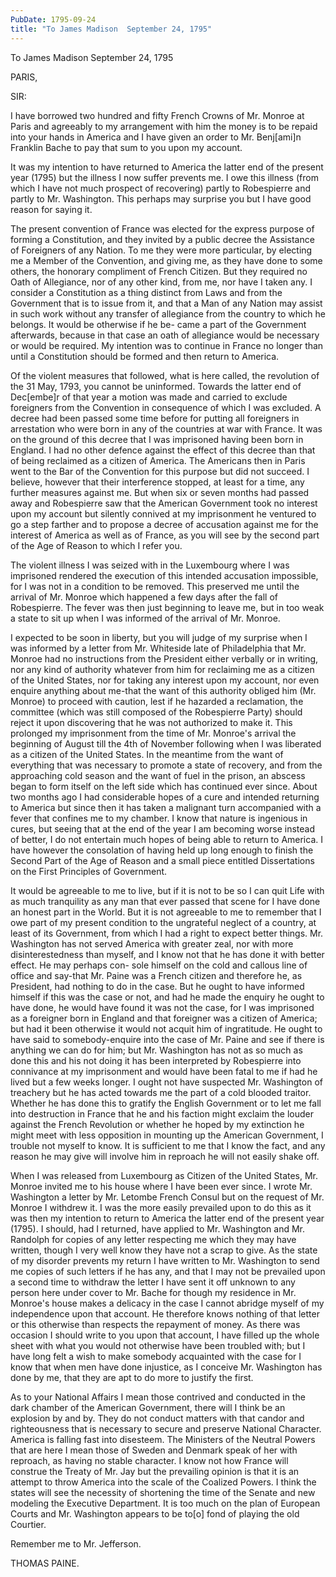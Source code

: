```yaml
---
PubDate: 1795-09-24
title: "To James Madison  September 24, 1795"
---
```


   To James Madison  September 24, 1795

   PARIS,

   SIR:

   I have borrowed two hundred and fifty French Crowns of Mr. Monroe at Paris
   and agreeably to my arrangement with him the money is to be repaid into
   your hands in America and I have given an order to Mr. Benj[ami]n Franklin
   Bache to pay that sum to you upon my account.

   It was my intention to have returned to America the latter end of the
   present year (1795) but the illness I now suffer prevents me. I owe this
   illness (from which I have not much prospect of recovering) partly to
   Robespierre and partly to Mr. Washington. This perhaps may surprise you
   but I have good reason for saying it.

   The present convention of France was elected for the express purpose of
   forming a Constitution, and they invited by a public decree the Assistance
   of Foreigners of any Nation. To me they were more particular, by electing
   me a Member of the Convention, and giving me, as they have done to some
   others, the honorary compliment of French Citizen. But they required no
   Oath of Allegiance, nor of any other kind, from me, nor have I taken any.
   I consider a Constitution as a thing distinct from Laws and from the
   Government that is to issue from it, and that a Man of any Nation may
   assist in such work without any transfer of allegiance from the country to
   which he belongs. It would be otherwise if he be- came a part of the
   Government afterwards, because in that case an oath of allegiance would be
   necessary or would be required. My intention was to continue in France no
   longer than until a Constitution should be formed and then return to
   America.

   Of the violent measures that followed, what is here called, the revolution
   of the 31 May, 1793, you cannot be uninformed. Towards the latter end of
   Dec[embe]r of that year a motion was made and carried to exclude
   foreigners from the Convention in consequence of which I was excluded. A
   decree had been passed some time before for putting all foreigners in
   arrestation who were born in any of the countries at war with France. It
   was on the ground of this decree that I was imprisoned having been born in
   England. I had no other defence against the effect of this decree than
   that of being reclaimed as a citizen of America. The Americans then in
   Paris went to the Bar of the Convention for this purpose but did not
   succeed. I believe, however that their interference stopped, at least for
   a time, any further measures against me. But when six or seven months had
   passed away and Robespierre saw that the American Government took no
   interest upon my account but silently connived at my imprisonment he
   ventured to go a step farther and to propose a decree of accusation
   against me for the interest of America as well as of France, as you will
   see by the second part of the Age of Reason to which I refer you.

   The violent illness I was seized with in the Luxembourg where I was
   imprisoned rendered the execution of this intended accusation impossible,
   for I was not in a condition to be removed. This preserved me until the
   arrival of Mr. Monroe which happened a few days after the fall of
   Robespierre. The fever was then just beginning to leave me, but in too
   weak a state to sit up when I was informed of the arrival of Mr. Monroe.

   I expected to be soon in liberty, but you will judge of my surprise when I
   was informed by a letter from Mr. Whiteside late of Philadelphia that Mr.
   Monroe had no instructions from the President either verbally or in
   writing, nor any kind of authority whatever from him for reclaiming me as
   a citizen of the United States, nor for taking any interest upon my
   account, nor even enquire anything about me-that the want of this
   authority obliged him (Mr. Monroe) to proceed with caution, lest if he
   hazarded a reclamation, the committee (which was still composed of the
   Robespierre Party) should reject it upon discovering that he was not
   authorized to make it. This prolonged my imprisonment from the time of Mr.
   Monroe's arrival the beginning of August till the 4th of November
   following when I was liberated as a citizen of the United States. In the
   meantime from the want of everything that was necessary to promote a state
   of recovery, and from the approaching cold season and the want of fuel in
   the prison, an abscess began to form itself on the left side which has
   continued ever since. About two months ago I had considerable hopes of a
   cure and intended returning to America but since then it has taken a
   malignant turn accompanied with a fever that confines me to my chamber. I
   know that nature is ingenious in cures, but seeing that at the end of the
   year I am becoming worse instead of better, I do not entertain much hopes
   of being able to return to America. I have however the consolation of
   having held up long enough to finish the Second Part of the Age of Reason
   and a small piece entitled Dissertations on the First Principles of
   Government.

   It would be agreeable to me to live, but if it is not to be so I can quit
   Life with as much tranquility as any man that ever passed that scene for I
   have done an honest part in the World. But it is not agreeable to me to
   remember that I owe part of my present condition to the ungrateful neglect
   of a country, at least of its Government, from which I had a right to
   expect better things. Mr. Washington has not served America with greater
   zeal, nor with more disinterestedness than myself, and I know not that he
   has done it with better effect. He may perhaps con- sole himself on the
   cold and callous line of office and say-that Mr. Paine was a French
   citizen and therefore he, as President, had nothing to do in the case. But
   he ought to have informed himself if this was the case or not, and had he
   made the enquiry he ought to have done, he would have found it was not the
   case, for I was imprisoned as a foreigner born in England and that
   foreigner was a citizen of America; but had it been otherwise it would not
   acquit him of ingratitude. He ought to have said to somebody-enquire into
   the case of Mr. Paine and see if there is anything we can do for him; but
   Mr. Washington has not as so much as done this and his not doing it has
   been interpreted by Robespierre into connivance at my imprisonment and
   would have been fatal to me if had he lived but a few weeks longer. I
   ought not have suspected Mr. Washington of treachery but he has acted
   towards me the part of a cold blooded traitor. Whether he has done this to
   gratify the English Government or to let me fall into destruction in
   France that he and his faction might exclaim the louder against the French
   Revolution or whether he hoped by my extinction he might meet with less
   opposition in mounting up the American Government, I trouble not myself to
   know. It is sufficient to me that I know the fact, and any reason he may
   give will involve him in reproach he will not easily shake off.

   When I was released from Luxembourg as Citizen of the United States, Mr.
   Monroe invited me to his house where I have been ever since. I wrote Mr.
   Washington a letter by Mr. Letombe French Consul but on the request of Mr.
   Monroe I withdrew it. I was the more easily prevailed upon to do this as
   it was then my intention to return to America the latter end of the
   present year (1795). I should, had I returned, have applied to Mr.
   Washington and Mr. Randolph for copies of any letter respecting me which
   they may have written, though I very well know they have not a scrap to
   give. As the state of my disorder prevents my return I have written to Mr.
   Washington to send me copies of such letters if he has any, and that I may
   not be prevailed upon a second time to withdraw the letter I have sent it
   off unknown to any person here under cover to Mr. Bache for though my
   residence in Mr. Monroe's house makes a delicacy in the case I cannot
   abridge myself of my independence upon that account. He therefore knows
   nothing of that letter or this otherwise than respects the repayment of
   money. As there was occasion I should write to you upon that account, I
   have filled up the whole sheet with what you would not otherwise have been
   troubled with; but I have long felt a wish to make somebody acquainted
   with the case for I know that when men have done injustice, as I conceive
   Mr. Washington has done by me, that they are apt to do more to justify the
   first.

   As to your National Affairs I mean those contrived and conducted in the
   dark chamber of the American Government, there will I think be an
   explosion by and by. They do not conduct matters with that candor and
   righteousness that is necessary to secure and preserve National Character.
   America is falling fast into disesteem. The Ministers of the Neutral
   Powers that are here I mean those of Sweden and Denmark speak of her with
   reproach, as having no stable character. I know not how France will
   construe the Treaty of Mr. Jay but the prevailing opinion is that it is an
   attempt to throw America into the scale of the Coalized Powers. I think
   the states will see the necessity of shortening the time of the Senate and
   new modeling the Executive Department. It is too much on the plan of
   European Courts and Mr. Washington appears to be to[o] fond of playing the
   old Courtier.

   Remember me to Mr. Jefferson.

   THOMAS PAINE.


